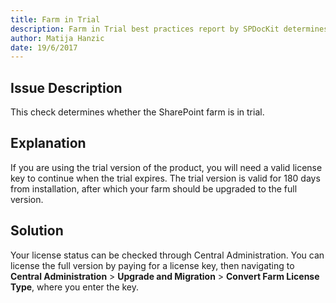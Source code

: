 ```yaml
---
title: Farm in Trial
description: Farm in Trial best practices report by SPDocKit determines whether the SharePoint farm is in trial.
author: Matija Hanzic
date: 19/6/2017
---
```

## Issue Description
This check determines whether the SharePoint farm is in trial.
## Explanation
If you are using the trial version of the product, you will need a valid license key to continue when the trial expires. The trial version is valid for 180 days from installation, after which your farm should be upgraded to the full version.
## Solution
Your license status can be checked through Central Administration. You can license the full version by paying for a license key, then navigating to **Central Administration** > **Upgrade and Migration** > **Convert Farm License Type**, where you enter the key.